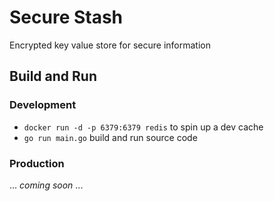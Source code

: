 # Secure Stash

Encrypted key value store for secure information

## Build and Run

### Development

- `docker run -d -p 6379:6379 redis` to spin up a dev cache
- `go run main.go` build and run source code

### Production

... _coming soon_ ...
